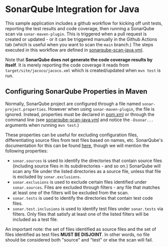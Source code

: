 # **SonarQube Integration for Java**

This sample application includes a github workflow for kicking off unit tests, reporting the test results and code coverage, then running a SonarQube scan
via `sonar-maven-plugin`. This is triggered when a pull request is created or updated - or it can be triggered manually in the Github Actions tab (which is useful when you want to scan the `main` branch.)
The steps executed in this workflow are defined in [sonarqube-scan-java.yml](../.github/workflows/sonarqube-scan-java.yml).

Note that **SonarQube does not generate the code coverage results by itself**. It is merely reporting the code coverage it reads from `target/site/jacoco/jacoco.xml`
which is created/updated when `mvn test` is run.

## **Configuring SonarQube Properties in Maven**
Normally, SonarQube project are configured through a file named `sonar-project.properties`. However when using `sonar-maven-plugin`, the file is ignored.
Instead, properties must be declared in [pom.xml](../pom.xml) or through the command line (see [sonarqube-scan-java.yml](../.github/workflows/sonarqube-scan-java.yml)
and notice the `-Dsonar...` arguments when running `mvn test`.)

These properties can be useful for excluding configuration files, differentiating source files from test files based on names, etc. SonarQube's documentation
for this can be found [here](https://docs.sonarqube.org/latest/project-administration/narrowing-the-focus/), though we will mention the following properties:
- `sonar.sources` is used to identify the directories that contain source files (including source files in its subdirectories - and so on.) SonarQube will
scan any file under the listed directories as a source file, unless that file is excluded by `sonar.exclusions`.
- `sonar.exclusions` is used to exclude certain files identified under `sonar.sources`. Files are excluded through filters - any file that matches at least
one of the filters will be excluded from the scan.
- `sonar.tests` is used to identify the directories that contain test code files.
- `sonar.test.inclusions` is used to identify test files under `sonar.tests` via filters. Only files that satisfy at least one of the listed filters will be
included as a test file.

An important note: the set of files identified as source files and the set of files identified as test files **MUST BE DISJOINT**. In other words, no file
should be considered both "source" and "test" or else the scan will fail.